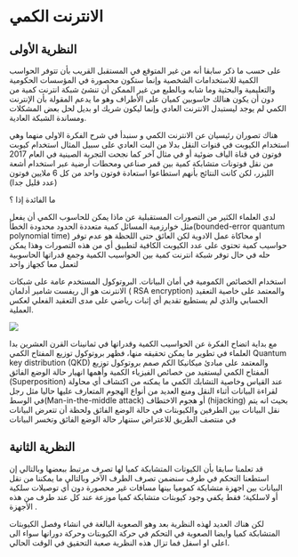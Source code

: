 # الانترنت الكمي

## النظرية الأولى 

على حسب ما ذكر سابقا أنه من غير المتوقع في المستقبل القريب بأن تتوفر الحواسب الكمية للاستخدامات الشخصية وإنما ستكون محصورة في المؤسسات الحكومية والتعليمية والبحثية وما شابه وبالطبع من غير الممكن أن تنشئ شبكة انترنت كمية من دون أن يكون هنالك حاسوبين كميان على الأطراف وهو ما يدعم المقولة بأن الإنترنت الكمي لم يوجد ليستبدل الانترنت العادي وإنما ليكون شريك او بديل لحل بعض المشكلات ومساندة الشبكة العادية.

هناك تصوران رئيسيان عن الانترنت الكمي و سنبدأ في شرح الفكرة الاولى منهما وهي استخدام الكيوبت في قنوات النقل بدلا من البت العادي  على سبيل المثال استخدام كيوبت فوتون في قناة الياف ضوئية أو في مثال آخر كما نجحت التجربة الصينية في العام 2017 من نقل فوتونات متشابكة كمية بين قمر صناعي ومحطات أرضية عبر استخدام أشعة الليزر، لكن كانت النتائج بأنهم استطاعوا استعادة فوتون واحد من كل 6 ملايين فوتون (عدد قليل جدا)

ما الفائدة إذا ؟


لدى العلماء الكثير من التصورات المستقبلية عن ماذا يمكن للحاسوب الكمي أن يفعل مثل خوارزمية المسائل كمية متعددة الحدود محدودة الخطأ(bounded-error quantum polynomial time) او محاكاة عمل الادوية لكن العائق حتى اللحظة هو عدم توفر حواسيب كمية تحتوي على عدد الكيوبت الكافية لتطبيق أي من هذه التصورات وهذا يمكن حله في حال توفر شبكة انترنت كمية بين الحواسيب الكمية وجمع قدراتها الحاسوبية لتعمل معا كجهاز واحد 

استخدام الخصائص الكمومية في أمان البيانات.
البروتوكول المستخدم عامة على شبكات الانترنت هو ال ريفست شامير أدلمان ( RSA encryption) والمعتمد على خاصية التعقيد الحسابي والذي لم يستطيع تقديم أي إثبات رياضي على مدى التعقيد الفعلي لعكس العملية.



![](~/images/Encryption.png)


مع بداية اتضاح الفكرة عن الحواسيب الكمية وقدراتها في ثمانينات القرن العشرين بدا العلماء في تطوير ما يمكن تحقيقه منها، فظهر بروتوكول توزيع المفتاح الكمي Quantum key distribution (QKD) والمعتمد على مبادئ ميكانيكا الكم
صمم بروتوكول توزيع المفتاح الكمي ليستفيد من خصائص الفيزياء الكمية وأهمها انهيار حالة الوضع الفائق (Superposition) عند القياس وخاصية التشابك الكمي ما يمكنه من اكتشاف أي محاولة لقراءة البيانات أثناء النقل ومنع العديد من أنواع الهجوم المتعارف عليها حاليا مثل رجل في الوسط(Man-in-the-middle attack) أو هجوم الاختطاف (hijacking) بحيث انه يتم نقل البيانات بين الطرفين والكيوبتات في حالة الوضع الفائق ولحظة أن تتعرض البيانات في منتصف الطريق للاعتراض ستنهار حالة الوضع الفائق وتخسر البيانات 


## النظرية الثانية

قد تعلمنا سابقا بأن الكيوتات المتشابكة كميا لها تصرف مرتبط ببعضها وبالتالي إن استطعنا التحكم في طرف سنضمن تصرف الطرف الآخر وبالتالي ما يمكننا من نقل البيانات بين اجهزة متشابكة كموميا بينها مسافات غير محصورة دون أي توصيلات سلكية أو لاسلكية؛ فقط يكفي وجود كيوبتات متشابكة كميا موزعة عند كل عند طرف من هذه الأجهزة .

لكن هناك العديد لهذه النظرية بعد وهو الصعوبة البالغة في انشاء وفصل الكيوبتات المتشابكة كميا وايضا الصعوبة في التحكم في حركة الكيوبتات وحركة دورانها سواء الى اعلى او اسفل
فما تزال هذه النظرية صعبة التحقيق في الوقت الحالي.